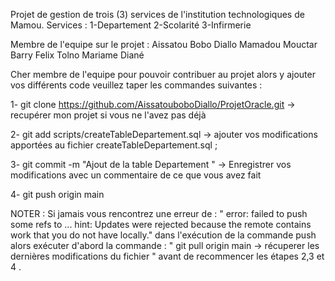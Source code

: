 Projet de gestion de trois (3) services de l'institution technologiques de Mamou. 
Services : 
1-Departement
2-Scolarité
3-Infirmerie

Membre de l'equipe sur le projet :
Aissatou Bobo Diallo
Mamadou Mouctar Barry 
Felix Tolno
Mariame Diané

Cher membre de l'equipe pour pouvoir contribuer au projet alors y ajouter vos différents code veuillez taper les commandes suivantes : 

1- git clone https://github.com/AissatouboboDiallo/ProjetOracle.git -> recupérer mon projet si vous ne l'avez pas déjà

2- git add scripts/createTableDepartement.sql   -> ajouter vos modifications apportées au fichier createTableDepartement.sql ;

3- git commit -m "Ajout de la table Departement "  -> Enregistrer vos modifications avec un commentaire de ce que vous avez fait 

4- git push origin main 

NOTER : Si jamais vous rencontrez une erreur de :
" error: failed to push some refs to ...
hint: Updates were rejected because the remote contains work that you do not have locally."  dans l'exécution de la commande push alors  exécuter d'abord la commande : " git pull origin main -> récuperer les dernières modifications du fichier " avant de recommencer les étapes 2,3 et 4 .

